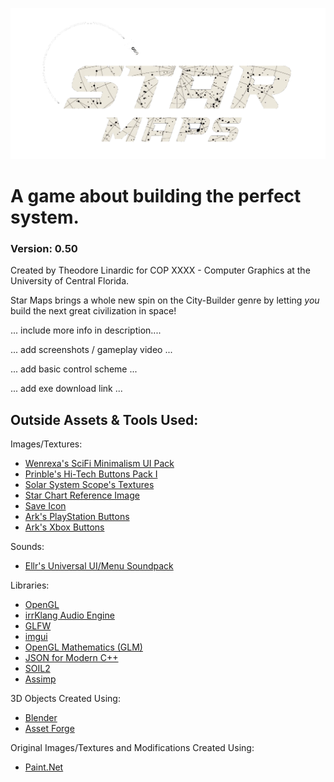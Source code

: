 ![alt text](https://github.com/theolinardic/Star_Maps/blob/main/assets/images/logos/Logo_Idea3.png "Star Maps")
# A game about building the perfect system.
### Version: 0.50
Created by Theodore Linardic for COP XXXX - Computer Graphics at the University of Central Florida.

Star Maps brings a whole new spin on the City-Builder genre by letting *you* build the next great civilization in space!

... include more info in description....

... add screenshots / gameplay video ...

... add basic control scheme ...

... add exe download link ...

## Outside Assets & Tools Used:

Images/Textures:
- [Wenrexa's SciFi Minimalism UI Pack](https://wenrexa.itch.io/kit-nesia2)
- [Prinble's Hi-Tech Buttons Pack I](https://prinbles.itch.io/hi-tech-buttons-pack-i)
- [Solar System Scope's Textures](https://www.solarsystemscope.com/textures/)
- [Star Chart Reference Image](https://framerusercontent.com/images/iFqcf8aTsBOnWxemfaIONObBGCk.png?scale-down-to=1024)
- [Save Icon](https://icon-icons.com/icon/save-the-application-guardar/2396)
- [Ark's PlayStation Buttons](https://arks.itch.io/ps4-buttons)
- [Ark's Xbox Buttons](https://arks.itch.io/xbox-buttons)

Sounds:
- [Ellr's Universal UI/Menu Soundpack](https://ellr.itch.io/universal-ui-soundpack)

Libraries:
- [OpenGL](https://www.opengl.org/)
- [irrKlang Audio Engine](https://www.ambiera.com/irrklang/)
- [GLFW](https://www.glfw.org/)
- [imgui](https://github.com/ocornut/imgui)
- [OpenGL Mathematics (GLM)](https://github.com/g-truc/glm)
- [JSON for Modern C++](https://github.com/nlohmann/json)
- [SOIL2](https://github.com/SpartanJ/SOIL2)
- [Assimp](https://github.com/assimp/assimp)

3D Objects Created Using:
- [Blender](https://www.blender.org/)
- [Asset Forge](https://kenney.itch.io/assetforge)

Original Images/Textures and Modifications Created Using:
- [Paint.Net](https://www.getpaint.net/)
